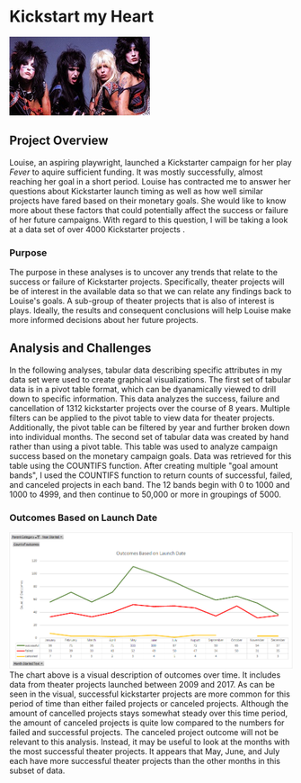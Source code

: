 # **Kickstart my Heart**
![Motley](Motley.jpg)
## Project Overview
  Louise, an aspiring playwright, launched a Kickstarter campaign for her play *Fever* to aquire sufficient funding.  It was mostly successfully, almost reaching her goal in a short period.  Louise has contracted me to answer her questions about Kickstarter launch timing as well as how well similar projects have fared based on their monetary goals.  She would like to know more about these factors that could potentially affect the success or failure of her future campaigns.  With regard to this question, I will be taking a look at a data set of over 4000 Kickstarter projects .
### Purpose
  The purpose in these analyses is to uncover any trends that relate to the success or failure of Kickstarter projects.  Specifically, theater projects will be of interest in the available data so that we can relate any findings back to Louise's goals. A sub-group of theater projects that is also of interest is plays.  Ideally, the results and consequent conclusions will help Louise make more informed decisions about her future projects.
## Analysis and Challenges
  In the following analyses, tabular data describing specific attributes in my data set were used to create graphical visualizations.  The first set of tabular data is in a pivot table format, which can be dyanamically viewed to drill down to specific information.  This data analyzes the success, failure and cancellation of 1312 kickstarter projects over the course of 8 years.  Multiple filters can be applied to the pivot table to view data for theater projects. Additionally, the pivot table can be filtered by year and further broken down into individual months.  The second set of tabular data was created by hand rather than using a pivot table. This table was used to analyze campaign success based on the monetary campaign goals. Data was retrieved for this table using the COUNTIFS function.  After creating multiple "goal amount bands", I used the COUNTIFS function to return counts of successful, failed, and canceled projects in each band. The 12 bands begin with 0 to 1000 and 1000 to 4999, and then continue to 50,000 or more in groupings of 5000.       
### Outcomes Based on Launch Date
![OBLD](Theater_Outcomes_vs_Launch.png)
  The chart above is a visual description of outcomes over time.  It includes data from theater projects launched between 2009 and 2017.  As can be seen in the visual, successful kickstarter projects are more common for this period of time than either failed projects or canceled projects.  Although the amount of cancelled projects stays somewhat steady over this time period, the amount of canceled projects is quite low compared to the numbers for failed and successful projects.  The canceled project outcome will not be relevant to this analysis.  Instead, it may be useful to look at the months with the most successful theater projects.  It appears that May, June, and July each have more successful theater projects than the other months in this subset of data.  
     


